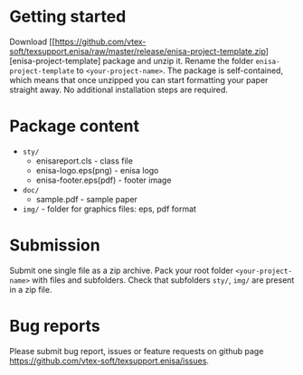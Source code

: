 Getting started
===============

Download
\[\[<https://github.com/vtex-soft/texsupport.enisa/raw/master/release/enisa-project-template.zip>\]\[enisa-project-template\]
package and unzip it. Rename the folder `enisa-project-template` to
`<your-project-name>`. The package is self-contained, which means that
once unzipped you can start formatting your paper straight away. No
additional installation steps are required.

Package content
===============

-   `sty/`
    -   enisareport.cls - class file
    -   enisa-logo.eps(png) - enisa logo
    -   enisa-footer.eps(pdf) - footer image
-   `doc/`
    -   sample.pdf - sample paper
-   `img/` - folder for graphics files: eps, pdf format

Submission
==========

Submit one single file as a zip archive. Pack your root folder
`<your-project-name>` with files and subfolders. Check that subfolders
`sty/`, `img/` are present in a zip file.

Bug reports
===========

Please submit bug report, issues or feature requests on github page
<https://github.com/vtex-soft/texsupport.enisa/issues>.
